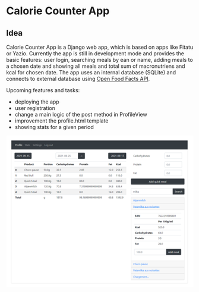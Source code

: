 # Calorie Counter App

## Idea
Calorie Counter App is a Django web app, which is based on apps like Fitatu or Yazio. 
Currently the app is still in development mode and provides the basic features: user login, searching meals by ean or name, 
adding meals to a chosen date and showing all meals and total sum of macronutriens and kcal for chosen date.
The app uses an internal database (SQLite) and connects to external database using [Open Food Facts API](https://github.com/openfoodfacts/openfoodfacts-python).


Upcoming features and tasks:
- deploying the app
- user registration
- change a main logic of the post method in ProfileView
- improvement the profile.html template
- showing stats for a given period

![Alt text](images/example2.png?raw=true "example.png")



